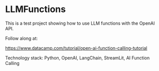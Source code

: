 # LLMFunctions

This is a test project showing how to use LLM functions with the OpenAI API.

Follow along at:

https://www.datacamp.com/tutorial/open-ai-function-calling-tutorial

Technology stack: Python, OpenAI, LangChain, StreamLit, AI Function Calling
